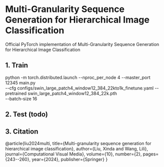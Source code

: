 # Multi-Granularity Sequence Generation for Hierarchical Image Classification
Official PyTorch implementation of Multi-Granularity Sequence Generation for Hierarchical Image Classification

## 1. Train 

python -m torch.distributed.launch --nproc_per_node 4 --master_port 12345  main.py \
--cfg configs/swin_large_patch4_window12_384_22kto1k_finetune.yaml --pretrained swin_large_patch4_window12_384_22k.pth \
--batch-size 16

## 2. Test (todo)

## 3. Citation

@article{liu2024multi,
  title={Multi-granularity sequence generation for hierarchical image classification},
  author={Liu, Xinda and Wang, Lili},
  journal={Computational Visual Media},
  volume={10},
  number={2},
  pages={243--260},
  year={2024},
  publisher={Springer}
}
